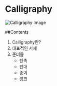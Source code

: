 # Calligraphy

![Calligraphy Image](http://www.saa.co.uk/media/catalog/category/cat_calligraphy_pads_paper.jpg)

##Contents
1. Calligraphy란?
2. 대표적인 서체
3. 준비물
	* 펜촉
	* 펜대
	* 종이
	* 잉크
